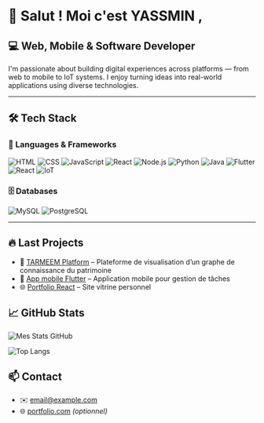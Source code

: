 # 👋 Salut ! Moi c'est YASSMIN ,

## 💻 Web, Mobile & Software Developer

I'm passionate about building digital experiences across platforms — from web to mobile to IoT systems. I enjoy turning ideas into real-world applications using diverse technologies.

---

## 🛠️ Tech Stack

### 🚀 Languages & Frameworks

![HTML](https://img.shields.io/badge/HTML-E34F26?style=for-the-badge&logo=html5&logoColor=white)
![CSS](https://img.shields.io/badge/CSS-1572B6?style=for-the-badge&logo=css3&logoColor=white)
![JavaScript](https://img.shields.io/badge/JavaScript-F7DF1E?style=for-the-badge&logo=javascript&logoColor=black)
![React](https://img.shields.io/badge/React-20232A?style=for-the-badge&logo=react&logoColor=61DAFB)
![Node.js](https://img.shields.io/badge/Node.js-339933?style=for-the-badge&logo=node-dot-js&logoColor=white)
![Python](https://img.shields.io/badge/Python-3776AB?style=for-the-badge&logo=python&logoColor=white)
![Java](https://img.shields.io/badge/Java-ED8B00?style=for-the-badge&logo=java&logoColor=white)
![Flutter](https://img.shields.io/badge/Flutter-02569B?style=for-the-badge&logo=flutter&logoColor=white)
![React](https://img.shields.io/badge/React-20232A?style=for-the-badge&logo=react&logoColor=61DAFB)
![IoT](https://img.shields.io/badge/IoT-00A8E8?style=for-the-badge&logo=raspberrypi&logoColor=white)

### 🗄️ Databases

![MySQL](https://img.shields.io/badge/MySQL-4479A1?style=for-the-badge&logo=mysql&logoColor=white)
![PostgreSQL](https://img.shields.io/badge/PostgreSQL-336791?style=for-the-badge&logo=postgresql&logoColor=white)

---

## 🔥 Last Projects
- 🚀 [TARMEEM Platform](https://github.com/tonprofil/tarmeem) – Plateforme de visualisation d’un graphe de connaissance du patrimoine
- 📱 [App mobile Flutter](https://github.com/tonprofil/app-mobile) – Application mobile pour gestion de tâches
- 🌐 [Portfolio React](https://github.com/tonprofil/portfolio) – Site vitrine personnel


## 📈 GitHub Stats

![Mes Stats GitHub](https://github-readme-stats.vercel.app/api?username=BACHIKHYASSMIN&show_icons=true&theme=radical)

![Top Langs](https://github-readme-stats.vercel.app/api/top-langs/?username=BACHIKHYASSMIN&layout=compact&theme=radical)


## 📫 Contact

- ✉️ [email@example.com](mailto:bachikhyassmin@gmail.com)
- 🌐 [portfolio.com](https://portfolio.com) *(optionnel)*


<!--
**BACHIKHYASSMIN/BACHIKHYASSMIN** is a ✨ _special_ ✨ repository because its `README.md` (this file) appears on your GitHub profile.

Here are some ideas to get you started:

- 🔭 I’m currently working on ...
- 🌱 I’m currently learning ...
- 👯 I’m looking to collaborate on ...
- 🤔 I’m looking for help with ...
- 💬 Ask me about ...
- 📫 How to reach me: ...
- 😄 Pronouns: ...
- ⚡ Fun fact: ...
-->
